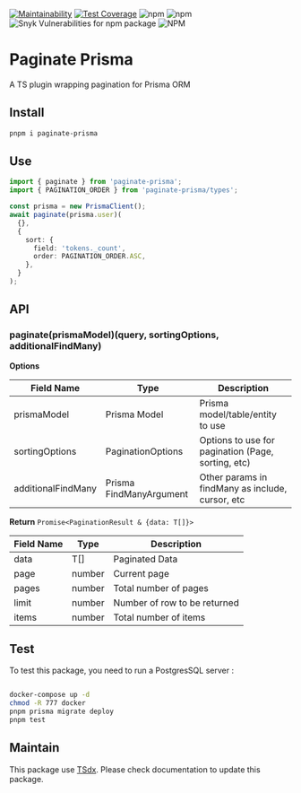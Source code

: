 [![Maintainability](https://api.codeclimate.com/v1/badges/6b08ca1cc22333d5e1be/maintainability)](https://codeclimate.com/github/flexper/paginate-prisma/maintainability)
[![Test Coverage](https://api.codeclimate.com/v1/badges/6b08ca1cc22333d5e1be/test_coverage)](https://codeclimate.com/github/flexper/paginate-prisma/test_coverage)
![npm](https://img.shields.io/npm/v/paginate-prisma) ![npm](https://img.shields.io/npm/dm/paginate-prisma) ![Snyk Vulnerabilities for npm package](https://img.shields.io/snyk/vulnerabilities/npm/paginate-prisma) ![NPM](https://img.shields.io/npm/l/paginate-prisma)
# Paginate Prisma

A TS plugin wrapping pagination for Prisma ORM

## Install

```sh
pnpm i paginate-prisma
```

## Use

```typescript
import { paginate } from 'paginate-prisma';
import { PAGINATION_ORDER } from 'paginate-prisma/types';

const prisma = new PrismaClient();
await paginate(prisma.user)(
  {},
  {
    sort: {
      field: 'tokens._count',
      order: PAGINATION_ORDER.ASC,
    },
  }
);
```

## API

### paginate(prismaModel)(query, sortingOptions, additionalFindMany)

**Options**

| Field Name         | Type                    | Description                                        |
| ------------------ | ----------------------- | -------------------------------------------------- |
| prismaModel        | Prisma Model            | Prisma model/table/entity to use                   |
| sortingOptions     | PaginationOptions       | Options to use for pagination (Page, sorting, etc) |
| additionalFindMany | Prisma FindManyArgument | Other params in findMany as include, cursor, etc   |

**Return** `Promise<PaginationResult & {data: T[]}>`

| Field Name | Type   | Description                  |
| ---------- | ------ | ---------------------------- |
| data       | T[]    | Paginated Data               |
| page       | number | Current page                 |
| pages      | number | Total number of pages        |
| limit      | number | Number of row to be returned |
| items      | number | Total number of items        |

## Test

To test this package, you need to run a PostgresSQL server :

```bash

docker-compose up -d
chmod -R 777 docker
pnpm prisma migrate deploy
pnpm test
```

## Maintain

This package use [TSdx](https://github.com/jaredpalmer/tsdx). Please check documentation to update this package.

